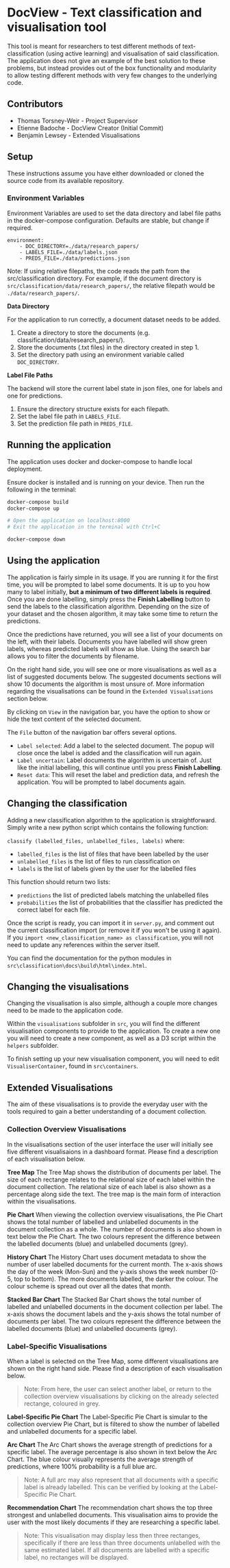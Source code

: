 # DocView - Text classification and visualisation tool

This tool is meant for researchers to test different methods of text-classification (using active learning) and visualisation of said classification. The application does not give an example of the best solution to these problems, but instead provides out of the box functionality and modularity to allow testing different methods with very few changes to the underlying code.

## Contributors

- Thomas Torsney-Weir - Project Supervisor
- Etienne Badoche - DocView Creator (Initial Commit)
- Benjamin Lewsey - Extended Visualisations

## Setup

These instructions assume you have either downloaded or cloned the source code from its available repository.

### Environment Variables

Environment Variables are used to set the data directory and label file paths in the docker-compose configuration. Defaults are stable, but change if required.

```
environment:
    - DOC_DIRECTORY=./data/research_papers/
    - LABELS_FILE=./data/labels.json
    - PREDS_FILE=./data/predictions.json
```

Note: If using relative filepaths, the code reads the path from the src/classification directory. For example, if the document directory is `src/classification/data/research_papers/`, the relative filepath would be `./data/research_papers/`.

**Data Directory**

For the application to run correctly, a document dataset needs to be added.

1. Create a directory to store the documents (e.g. classification/data/research_papers/).
2. Store the documents (.txt files) in the directory created in step 1.
3. Set the directory path using an environment variable called `DOC_DIRECTORY`.

**Label File Paths**

The backend will store the current label state in json files, one for labels and one for predictions.

1. Ensure the directory structure exists for each filepath.
2. Set the label file path in `LABELS_FILE`.
3. Set the prediction file path in `PREDS_FILE`.

## Running the application

The application uses docker and docker-compose to handle local deployment.

Ensure docker is installed and is running on your device. Then run the following in the terminal:

```bash
docker-compose build
docker-compose up

# Open the application on localhost:8000
# Exit the application in the terminal with Ctrl+C

docker-compose down
```

## Using the application

The application is fairly simple in its usage. If you are running it for the first time, you will be prompted to label some documents. It is up to you how many to label initially, **but a minimum of two different labels is required**. Once you are done labelling, simply press the **Finish Labelling** button to send the labels to the classification algorithm. Depending on the size of your dataset and the chosen algorithm, it may take some time to return the predictions.

Once the predictions have returned, you will see a list of your documents on the left, with their labels. Documents you have labelled will show green labels, whereas predicted labels will show as blue. Using the search bar allows you to filter the documents by filename.

On the right hand side, you will see one or more visualisations as well as a list of suggested documents below. The suggested documents sections will show 10 documents the algorithm is most unsure of. More information regarding the visualisations can be found in the `Extended Visualisations` section below.

By clicking on `View` in the navigation bar, you have the option to show or hide the text content of the selected document.

The `File` button of the navigation bar offers several options.

- `Label selected`: Add a label to the selected document. The popup will close once the label is added and the classification will run again.
- `Label uncertain`: Label documents the algorithm is uncertain of. Just like the initial labelling, this will continue until you press **Finish Labelling**.
- `Reset data`: This will reset the label and prediction data, and refresh the application. You will be prompted to label documents again.

## Changing the classification

Adding a new classification algorithm to the application is straightforward. Simply write a new python script which contains the following function:

`classify (labelled_files, unlabelled_files, labels)` where:

- `labelled_files` is the list of files that have been labelled by the user
- `unlabelled_files` is the list of files to run classification on
- `labels` is the list of labels given by the user for the labelled files

This function should return two lists:

- `predictions` the list of predicted labels matching the unlabelled files
- `probabilities` the list of probabilities that the classifier has predicted the correct label for each file.

Once the script is ready, you can import it in `server.py`, and comment out the current classification import (or remove it if you won't be using it again). If you `import <new_classification_name> as classification`, you will not need to update any references within the server itself.

You can find the documentation for the python modules in `src\classification\docs\build\html\index.html`.

## Changing the visualisations

Changing the visualisation is also simple, although a couple more changes need to be made to the application code.

Within the `visualisations` subfolder in `src`, you will find the different visualisation components to provide to the application. To create a new one you will need to create a new component, as well as a D3 script within the `helpers` subfolder.

To finish setting up your new visualisation component, you will need to edit `VisualiserContainer`, found in `src\containers`.

## Extended Visualisations

The aim of these visualisations is to provide the everyday user with the tools required to gain a better understanding of a document collection.

### Collection Overview Visualisations

In the visualisations section of the user interface the user will initially see five different visualisaions in a dashboard format. Please find a description of each visualisation below.

**Tree Map**
The Tree Map shows the distribution of documents per label. The size of each rectange relates to the relational size of each label within the document collection. The relational size of each label is also shown as a percentage along side the text. The tree map is the main form of interaction within the visualisations.

**Pie Chart**
When viewing the collection overview visualisations, the Pie Chart shows the total number of labelled and unlabelled documents in the document collection as a whole. The number of documents is also shown in text below the Pie Chart. The two colours represent the difference between the labelled documents (blue) and unlabelled documents (grey).

**History Chart**
The History Chart uses document metadata to show the number of user labelled documents for the current month. The x-axis shows the day of the week (Mon-Sun) and the y-axis shows the week number (0-5, top to bottom). The more documents labelled, the darker the colour. The colour scheme is spread out over all the dates that month.

**Stacked Bar Chart**
The Stacked Bar Chart shows the total number of labelled and unlabelled documents in the document collection per label. The x-axis shows the document labels and the y-axis shows the total number of documents per label. The two colours represent the difference between the labelled documents (blue) and unlabelled documents (grey).

### Label-Specific Visualisations

When a label is selected on the Tree Map, some different visualisations are shown on the right hand side. Please find a description of each visualisation below.

> Note: From here, the user can select another label, or return to the collection overview visualisations by clicking on the already selected rectange, coloured in grey.

**Label-Specific Pie Chart**
The Label-Specific Pie Chart is simular to the collection overview Pie Chart, but is filtered to show the number of labelled and unlabelled documents for a specific label.

**Arc Chart**
The Arc Chart shows the average strength of predictions for a specific label. The average percentage is also shown in text below the Arc Chart. The blue colour visually represents the average strength of predictions, where 100% probability is a full blue arc.

> Note: A full arc may also represent that all documents with a specific label is already labelled. This can be verified by looking at the Label-Specific Pie Chart.

**Recommendation Chart**
The recommendation chart shows the top three strongest and unlabelled documents. This visualisation aims to provide the user with the most likely documents if they are researching a specific label.

> Note: This visualisation may display less then three rectanges, specifically if there are less than three documents unlabelled with the same estimated label. If all documents are labelled with a specific label, no rectanges will be displayed.

